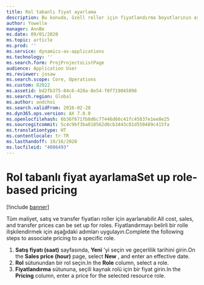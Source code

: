 ```yaml
---
title: Rol tabanlı fiyat ayarlama
description: Bu konuda, özell roller için fiyatlandırma boyutlarının ayarlanması hakkında bilgi verilmektedir.
author: Yowelle
manager: AnnBe
ms.date: 09/01/2020
ms.topic: article
ms.prod: ''
ms.service: dynamics-ax-applications
ms.technology: ''
ms.search.form: ProjProjectsListPage
audience: Application User
ms.reviewer: josaw
ms.search.scope: Core, Operations
ms.custom: 82022
ms.assetid: bd2fb375-84c6-428a-8e54-f0f719045898
ms.search.region: Global
ms.author: andchoi
ms.search.validFrom: 2016-02-28
ms.dyn365.ops.version: AX 7.0.0
ms.openlocfilehash: 6b36f671fb8d6c77446d66c41fc45837e1ee8e25
ms.sourcegitcommit: 5c4c9bf3ba018562d6cb3443c01d550489c415fa
ms.translationtype: HT
ms.contentlocale: tr-TR
ms.lasthandoff: 10/16/2020
ms.locfileid: "4086493"
---
```

# <a name="set-up-role-based-pricing"></a><span data-ttu-id="8e841-103">Rol tabanlı fiyat ayarlama</span><span class="sxs-lookup"><span data-stu-id="8e841-103">Set up role-based pricing</span></span>

[!include [banner](../includes/banner.md)]

<span data-ttu-id="8e841-104">Tüm maliyet, satış ve transfer fiyatları roller için ayarlanabilir.</span><span class="sxs-lookup"><span data-stu-id="8e841-104">All cost, sales, and transfer prices can be set up for roles.</span></span> <span data-ttu-id="8e841-105">Fiyatlandırmayı belirli bir rolle ilişkilendirmek için aşağıdaki adımları uygulayın.</span><span class="sxs-lookup"><span data-stu-id="8e841-105">Complete the following steps to associate pricing to a specific role.</span></span>

1. <span data-ttu-id="8e841-106">**Satış fiyatı (saat)** sayfasında, **Yeni** 'yi seçin ve geçerlilik tarihini girin.</span><span class="sxs-lookup"><span data-stu-id="8e841-106">On the **Sales price (hour)** page, select **New** , and enter an effective date.</span></span>
2. <span data-ttu-id="8e841-107">**Rol** sütunundan bir rol seçin.</span><span class="sxs-lookup"><span data-stu-id="8e841-107">In the **Role** column, select a role.</span></span>
3. <span data-ttu-id="8e841-108">**Fiyatlandırma** sütununa, seçili kaynak rolü için bir fiyat girin.</span><span class="sxs-lookup"><span data-stu-id="8e841-108">In the **Pricing** column, enter a price for the selected resource role.</span></span>
